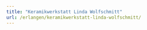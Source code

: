 ```yaml
---
title: "Keramikwerkstatt Linda Wolfschmitt"
url: /erlangen/keramikwerkstatt-linda-wolfschmitt/
---
```

